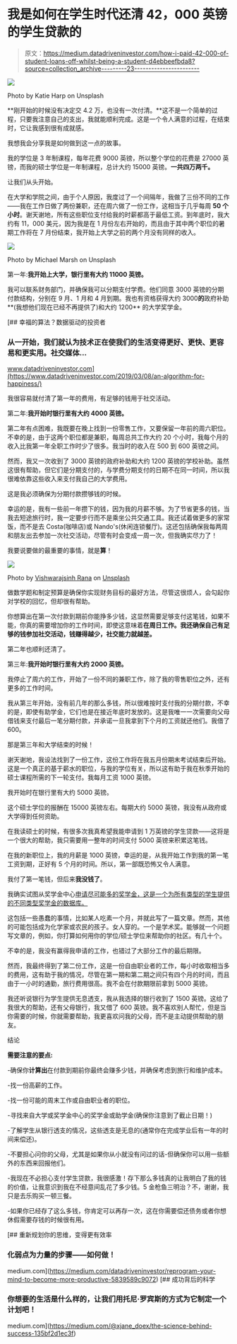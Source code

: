 # 我是如何在学生时代还清 42，000 英镑的学生贷款的

> 原文：<https://medium.datadriveninvestor.com/how-i-paid-42-000-of-student-loans-off-whilst-being-a-student-d4ebbeefbda8?source=collection_archive---------23----------------------->

![](img/3de01d9d964012b39e97dd7e54123690.png)

Photo by Katie Harp on Unsplash

**刚开始的时候没有决定交 4.2 万，也没有一次付清。**这不是一个简单的过程，只要我注意自己的支出，我就能顺利完成。这是一个令人满意的过程，在结束时，它让我感到很有成就感。

我想我会分享我是如何做到这一点的故事。

我的学位是 3 年制课程，每年花费 9000 英镑，所以整个学位的花费是 27000 英镑，而我的硕士学位是一年制课程，总计大约 15000 英镑。**一共四万两千。**

让我们从头开始。

在大学和学院之间，由于个人原因，我度过了一个间隔年，我做了三份不同的工作——我在工作日做了两份兼职，还在周六做了一份工作，这相当于几乎每周 **50 个小时**。谢天谢地，所有这些职位支付给我的时薪都高于最低工资。到年底时，我大约有 11，000 美元，因为我是在 1 月份左右开始的，而且由于其中两个职位的暑期工作将在 7 月份结束，我开始上大学之前的两个月没有同样的收入。

![](img/1042d0b8e36706afc06e8a97c2ee459c.png)

Photo by Michael Marsh on Unsplash

第一年:**我开始上大学，银行里有大约 11000 英镑。**

我可以联系财务部门，并确保我可以分期支付学费。他们同意 3000 英镑的分期付款结构，分别在 9 月、1 月和 4 月到期。我也有资格获得大约 3000**的**政府补助**(我想他们现在已经不再提供了)和大约 1200** 的大学奖学金。

[](https://www.datadriveninvestor.com/2019/03/08/an-algorithm-for-happiness/) [## 幸福的算法？数据驱动的投资者

### 从一开始，我们就认为技术正在使我们的生活变得更好、更快、更容易和更实用。社交媒体…

www.datadriveninvestor.com](https://www.datadriveninvestor.com/2019/03/08/an-algorithm-for-happiness/) 

我很容易就付清了第一年的费用，有足够的钱用于社交活动。

第二年:**我开始时银行里有大约 4000 英镑。**

第二年有点困难，我既要在晚上找到一份零售工作，又要保留一年前的周六职位。不幸的是，由于这两个职位都是兼职，每周总共工作大约 20 个小时，我每个月的收入比我第一年全职工作时少了很多。我当时的收入在 500 到 600 英镑之间。

然而，我又一次收到了 3000 英镑的政府补助和大约 1200 英镑的学校补助。虽然这很有帮助，但它们是分期支付的，与学费分期支付的日期不在同一时间，所以我很难依靠这些收入来支付我自己的大学费用。

这是我必须确保为分期付款攒够钱的时候。

幸运的是，我有一些前一年攒下的钱，因为我的月薪不够。为了节省更多的钱，当我去短途旅行时，我一定要步行而不是乘坐公共交通工具。我还试着做更多的家常饭，而不是去 Costa(咖啡店)或 Nando's(休闲连锁餐厅)。这还包括确保我每两周和朋友出去参加一次社交活动，尽管有时会变成一周一次，但我确实尽力了！

我要说要做的最重要的事情，就是**算**！

![](img/8c169fcd65758a9f1aa52d7986a09a5d.png)

Photo by [Vishwarajsinh Rana](https://unsplash.com/@vishwarajsinh?utm_source=unsplash&utm_medium=referral&utm_content=creditCopyText) on [Unsplash](https://unsplash.com/s/photos/calculator?utm_source=unsplash&utm_medium=referral&utm_content=creditCopyText)

做数学题和制定预算是确保你实现财务目标的最好方法，尽管这很烦人，会勾起你对学校的回忆，但却很有帮助。

你想算出在第一次付款到期前你能挣多少钱，这显然需要足够支付这笔钱，如果不能，你真的需要增加你的工作时间，即使这意味着**在周日工作。我还确保自己有足够的钱参加社交活动，钱赚得越少，社交能力就越差。**

第二年也顺利还清了。

第三年:**我开始时银行里有大约 2000 英镑。**

我停止了周六的工作，开始了一份不同的兼职工作，除了我的零售职位之外，还有更多的工作时间。

我从第三年开始，没有前几年的那么多钱，所以很难按时支付我的分期付款，不幸的是，即使有助学金，它们也是在接近年底时发放的。这是我唯一一次需要向父母借钱来支付最后一笔分期付款，并承诺一旦我拿到下个月的工资就还他们。我借了 600。

那是第三年和大学结束的时候！

谢天谢地，我设法找到了一份工作，这份工作将在我五月份期末考试结束后开始。这是一个真正的基于薪水的职位，与我的学位有关，所以这有助于我在秋季开始的硕士课程所需的下一轮支付。我每月工资 1000 英镑。

我开始时在银行里有大约 5000 英镑。

这个硕士学位的报酬在 15000 英镑左右。每期大约 5000 英镑，我没有从政府或大学得到任何资助。

在我读硕士的时候，有很多次我真希望我能申请到 1 万英镑的学生贷款——这将是一个很大的帮助，我只需要用一整年的时间支付 5000 英镑来积累这笔钱。

在我的新职位上，我的月薪是 1000 英镑，幸运的是，从我开始工作到我的第一笔工资到期，正好有 5 个月的时间。所以，第一部既恐怖又令人满意。

我付了第一笔钱，但后来**我没钱了**。

我确实试图从奖学金中心[申请尽可能多的奖学金，这是一个为所有类型的学生提供的不同类型奖学金的数据库。](https://www.thescholarshiphub.org.uk/)

这包括一些愚蠢的事情，比如某人吃素一个月，并就此写了一篇文章。然而，其他的可能包括成为化学家或农民的孩子。女人穿的。一个是学术奖。能够就一个问题写文章的，例如，你打算如何用你的学位/硕士学位来帮助你的社区。有几十个。

不幸的是，我没有赢得我申请的工作，也错过了大部分工作的最后期限。

然而，我最终得到了第二份工作，这是一份自由职业者的工作，每小时收取相当多的费用，这有助于我的情况，尽管在第一期和第二期之间只有四个月的时间，而且由于一小时的通勤，旅行费用很高。我不会在付款期限前拿到 5000 英镑。

我还听说银行为学生提供无息透支，我从我选择的银行收到了 1500 英镑。这给了我很大的帮助，还有父母银行，我又借了 600 英镑。我不喜欢别人帮忙，但是当你需要的时候，你就需要帮助，我更喜欢问我的父母，而不是主动提供帮助的朋友。

结论

**需要注意的要点:**

-确保你**计算出**在付款到期前你最终会赚多少钱，并确保考虑到旅行和维护成本。

-找一份高薪的工作。

-找一份可能的周末工作或自由职业者的职位。

-寻找来自大学或奖学金中心的奖学金或助学金(确保你注意到了截止日期！)

-了解学生从银行透支的情况，这些透支是无息的(通常你在完成学业后有一年的时间来偿还)。

-不要担心问你的父母，尤其是如果你从小就没有问过的话-但确保你可以用一些额外的东西来回报他们。

-我现在不必担心支付学生贷款，我很感激！存下那么多钱真的让我明白了我的钱的价值，让我意识到我在不经意间乱花了多少钱。5 金枪鱼三明治？不，谢谢，我只是去乐购买一顿三餐。

-如果你已经存了这么多钱，你肯定可以再存一次，这在你需要偿还债务或者你想休假需要存钱的时候很有用。

[](https://medium.com/datadriveninvestor/reprogram-your-mind-to-become-more-productive-5839589c9072) [## 重新规划你的思维，变得更有效率

### 化弱点为力量的步骤——如何做！

medium.com](https://medium.com/datadriveninvestor/reprogram-your-mind-to-become-more-productive-5839589c9072) [](https://medium.com/@xjane_doex/the-science-behind-success-135bf2d1ec3f) [## 成功背后的科学

### 你想要的生活是什么样的，让我们用托尼·罗宾斯的方式为它制定一个计划吧！

medium.com](https://medium.com/@xjane_doex/the-science-behind-success-135bf2d1ec3f)